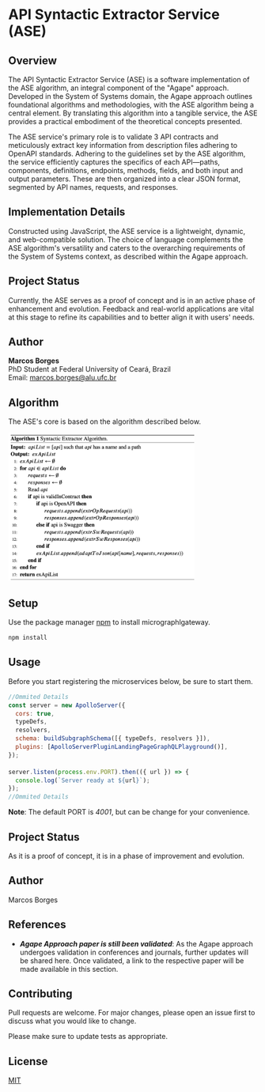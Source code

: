 # API Syntactic Extractor Service (ASE)

## Overview

The API Syntactic Extractor Service (ASE) is a software implementation of the ASE algorithm, an integral component of the "Agape" approach. Developed in the System of Systems domain, the Agape approach outlines foundational algorithms and methodologies, with the ASE algorithm being a central element. By translating this algorithm into a tangible service, the ASE provides a practical embodiment of the theoretical concepts presented.

The ASE service's primary role is to validate 3 API contracts and meticulously extract key information from description files adhering to OpenAPI standards. Adhering to the guidelines set by the ASE algorithm, the service efficiently captures the specifics of each API—paths, components, definitions, endpoints, methods, fields, and both input and output parameters. These are then organized into a clear JSON format, segmented by API names, requests, and responses.

## Implementation Details

Constructed using JavaScript, the ASE service is a lightweight, dynamic, and web-compatible solution. The choice of language complements the ASE algorithm's versatility and caters to the overarching requirements of the System of Systems context, as described within the Agape approach.

## Project Status

Currently, the ASE serves as a proof of concept and is in an active phase of enhancement and evolution. Feedback and real-world applications are vital at this stage to refine its capabilities and to better align it with users' needs.

## Author

**Marcos Borges**  
PhD Student at Federal University of Ceará, Brazil  
Email: [marcos.borges@alu.ufc.br](mailto:marcos.borges@alu.ufc.br)

## Algorithm

The ASE's core is based on the algorithm described below.

<img src="/images/ase_algorithm.png" height="300"/>

## Setup

Use the package manager [npm](https://www.npmjs.com) to install micrographlgateway.

```bash
npm install
```

## Usage

Before you start registering the microservices below, be sure to start them.

```javascript
//Ommited Details
const server = new ApolloServer({
  cors: true,
  typeDefs,
  resolvers,
  schema: buildSubgraphSchema([{ typeDefs, resolvers }]),
  plugins: [ApolloServerPluginLandingPageGraphQLPlayground()],
});

server.listen(process.env.PORT).then(({ url }) => {
  console.log(`Server ready at ${url}`);
});
//Ommited Details
```

**Note**: The default PORT is _4001_, but can be change for your convenience.

## Project Status

As it is a proof of concept, it is in a phase of improvement and evolution.

## Author

Marcos Borges

## References

- **_Agape Approach paper is still been validated_**: As the Agape approach undergoes validation in conferences and journals, further updates will be shared here. Once validated, a link to the respective paper will be made available in this section.

## Contributing

Pull requests are welcome. For major changes, please open an issue first to discuss what you would like to change.

Please make sure to update tests as appropriate.

## License

[MIT](https://choosealicense.com/licenses/mit/)

<!-- # MicroGraphQL - Api Similarity Analyzer Service

API Similarity Analyzer Service (ASAS) is a microservice that will analyze the similarities of requests and responses contained in OpenAPI description files.

<img src="https://github.com/marcosborges1/api-similarity-analyzer-service/blob/main/images/api_similarity.png" height="300"/>

## Note - Project Status

As it is a proof of concept, it is in a phase of improvement and evolution.

## Author

Marcos Borges

## Installation

Use the package manager [npm](https://www.npmjs.com) to install micrographlgateway.

```bash
npm install
```

## Usage

Before you start registering the microservices below, be sure to start them.

```javascript
//Ommited Details
const server = new ApolloServer({
	cors: true,
	typeDefs,
	resolvers,
	schema: buildSubgraphSchema([{ typeDefs, resolvers }]),
	plugins: [ApolloServerPluginLandingPageGraphQLPlayground()],
});

server.listen(4001).then(({ url }) => {
	console.log(`Server ready at ${url}`);
});
//Ommited Details
```

## Contributing

Pull requests are welcome. For major changes, please open an issue first to discuss what you would like to change.

Please make sure to update tests as appropriate.

## License

[MIT](https://choosealicense.com/licenses/mit/) -->

